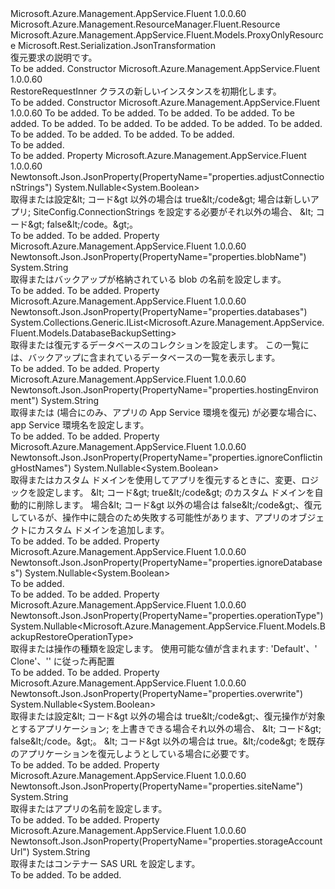 <Type Name="RestoreRequestInner" FullName="Microsoft.Azure.Management.AppService.Fluent.Models.RestoreRequestInner">
  <TypeSignature Language="C#" Value="public class RestoreRequestInner : Microsoft.Azure.Management.AppService.Fluent.Models.ProxyOnlyResource" />
  <TypeSignature Language="ILAsm" Value=".class public auto ansi beforefieldinit RestoreRequestInner extends Microsoft.Azure.Management.AppService.Fluent.Models.ProxyOnlyResource" />
  <TypeSignature Language="DocId" Value="T:Microsoft.Azure.Management.AppService.Fluent.Models.RestoreRequestInner" />
  <TypeSignature Language="VB.NET" Value="Public Class RestoreRequestInner&#xA;Inherits ProxyOnlyResource" />
  <TypeSignature Language="F#" Value="type RestoreRequestInner = class&#xA;    inherit ProxyOnlyResource" />
  <AssemblyInfo>
    <AssemblyName>Microsoft.Azure.Management.AppService.Fluent</AssemblyName>
    <AssemblyVersion>1.0.0.60</AssemblyVersion>
  </AssemblyInfo>
  <Base>
    <BaseTypeName>Microsoft.Azure.Management.ResourceManager.Fluent.Resource</BaseTypeName>
    <BaseTypeName FrameworkAlternate="azure-dotnet">Microsoft.Azure.Management.AppService.Fluent.Models.ProxyOnlyResource</BaseTypeName>
  </Base>
  <Interfaces />
  <Attributes>
    <Attribute>
      <AttributeName>Microsoft.Rest.Serialization.JsonTransformation</AttributeName>
    </Attribute>
  </Attributes>
  <Docs>
    <summary>
            復元要求の説明です。
            </summary>
    <remarks>To be added.</remarks>
  </Docs>
  <Members>
    <Member MemberName=".ctor">
      <MemberSignature Language="C#" Value="public RestoreRequestInner ();" />
      <MemberSignature Language="ILAsm" Value=".method public hidebysig specialname rtspecialname instance void .ctor() cil managed" />
      <MemberSignature Language="DocId" Value="M:Microsoft.Azure.Management.AppService.Fluent.Models.RestoreRequestInner.#ctor" />
      <MemberSignature Language="VB.NET" Value="Public Sub New ()" />
      <MemberType>Constructor</MemberType>
      <AssemblyInfo>
        <AssemblyName>Microsoft.Azure.Management.AppService.Fluent</AssemblyName>
        <AssemblyVersion>1.0.0.60</AssemblyVersion>
      </AssemblyInfo>
      <Parameters />
      <Docs>
        <summary>
            RestoreRequestInner クラスの新しいインスタンスを初期化します。
            </summary>
        <remarks>To be added.</remarks>
      </Docs>
    </Member>
    <Member MemberName=".ctor">
      <MemberSignature Language="C#" Value="public RestoreRequestInner (string id = null, string name = null, string kind = null, string type = null, string storageAccountUrl = null, string blobName = null, Nullable&lt;bool&gt; overwrite = null, string siteName = null, System.Collections.Generic.IList&lt;Microsoft.Azure.Management.AppService.Fluent.Models.DatabaseBackupSetting&gt; databases = null, Nullable&lt;bool&gt; ignoreConflictingHostNames = null, Nullable&lt;bool&gt; ignoreDatabases = null, Nullable&lt;Microsoft.Azure.Management.AppService.Fluent.Models.BackupRestoreOperationType&gt; operationType = null, Nullable&lt;bool&gt; adjustConnectionStrings = null, string hostingEnvironment = null);" />
      <MemberSignature Language="ILAsm" Value=".method public hidebysig specialname rtspecialname instance void .ctor(string id, string name, string kind, string type, string storageAccountUrl, string blobName, valuetype System.Nullable`1&lt;bool&gt; overwrite, string siteName, class System.Collections.Generic.IList`1&lt;class Microsoft.Azure.Management.AppService.Fluent.Models.DatabaseBackupSetting&gt; databases, valuetype System.Nullable`1&lt;bool&gt; ignoreConflictingHostNames, valuetype System.Nullable`1&lt;bool&gt; ignoreDatabases, valuetype System.Nullable`1&lt;valuetype Microsoft.Azure.Management.AppService.Fluent.Models.BackupRestoreOperationType&gt; operationType, valuetype System.Nullable`1&lt;bool&gt; adjustConnectionStrings, string hostingEnvironment) cil managed" />
      <MemberSignature Language="DocId" Value="M:Microsoft.Azure.Management.AppService.Fluent.Models.RestoreRequestInner.#ctor(System.String,System.String,System.String,System.String,System.String,System.String,System.Nullable{System.Boolean},System.String,System.Collections.Generic.IList{Microsoft.Azure.Management.AppService.Fluent.Models.DatabaseBackupSetting},System.Nullable{System.Boolean},System.Nullable{System.Boolean},System.Nullable{Microsoft.Azure.Management.AppService.Fluent.Models.BackupRestoreOperationType},System.Nullable{System.Boolean},System.String)" />
      <MemberSignature Language="VB.NET" Value="Public Sub New (Optional id As String = null, Optional name As String = null, Optional kind As String = null, Optional type As String = null, Optional storageAccountUrl As String = null, Optional blobName As String = null, Optional overwrite As Nullable(Of Boolean) = null, Optional siteName As String = null, Optional databases As IList(Of DatabaseBackupSetting) = null, Optional ignoreConflictingHostNames As Nullable(Of Boolean) = null, Optional ignoreDatabases As Nullable(Of Boolean) = null, Optional operationType As Nullable(Of BackupRestoreOperationType) = null, Optional adjustConnectionStrings As Nullable(Of Boolean) = null, Optional hostingEnvironment As String = null)" />
      <MemberSignature Language="F#" Value="new Microsoft.Azure.Management.AppService.Fluent.Models.RestoreRequestInner : string * string * string * string * string * string * Nullable&lt;bool&gt; * string * System.Collections.Generic.IList&lt;Microsoft.Azure.Management.AppService.Fluent.Models.DatabaseBackupSetting&gt; * Nullable&lt;bool&gt; * Nullable&lt;bool&gt; * Nullable&lt;Microsoft.Azure.Management.AppService.Fluent.Models.BackupRestoreOperationType&gt; * Nullable&lt;bool&gt; * string -&gt; Microsoft.Azure.Management.AppService.Fluent.Models.RestoreRequestInner" Usage="new Microsoft.Azure.Management.AppService.Fluent.Models.RestoreRequestInner (id, name, kind, type, storageAccountUrl, blobName, overwrite, siteName, databases, ignoreConflictingHostNames, ignoreDatabases, operationType, adjustConnectionStrings, hostingEnvironment)" />
      <MemberType>Constructor</MemberType>
      <AssemblyInfo>
        <AssemblyName>Microsoft.Azure.Management.AppService.Fluent</AssemblyName>
        <AssemblyVersion>1.0.0.60</AssemblyVersion>
      </AssemblyInfo>
      <Parameters>
        <Parameter Name="id" Type="System.String" />
        <Parameter Name="name" Type="System.String" />
        <Parameter Name="kind" Type="System.String" />
        <Parameter Name="type" Type="System.String" />
        <Parameter Name="storageAccountUrl" Type="System.String" />
        <Parameter Name="blobName" Type="System.String" />
        <Parameter Name="overwrite" Type="System.Nullable&lt;System.Boolean&gt;" />
        <Parameter Name="siteName" Type="System.String" />
        <Parameter Name="databases" Type="System.Collections.Generic.IList&lt;Microsoft.Azure.Management.AppService.Fluent.Models.DatabaseBackupSetting&gt;" />
        <Parameter Name="ignoreConflictingHostNames" Type="System.Nullable&lt;System.Boolean&gt;" />
        <Parameter Name="ignoreDatabases" Type="System.Nullable&lt;System.Boolean&gt;" />
        <Parameter Name="operationType" Type="System.Nullable&lt;Microsoft.Azure.Management.AppService.Fluent.Models.BackupRestoreOperationType&gt;" />
        <Parameter Name="adjustConnectionStrings" Type="System.Nullable&lt;System.Boolean&gt;" />
        <Parameter Name="hostingEnvironment" Type="System.String" />
      </Parameters>
      <Docs>
        <param name="id">To be added.</param>
        <param name="name">To be added.</param>
        <param name="kind">To be added.</param>
        <param name="type">To be added.</param>
        <param name="storageAccountUrl">To be added.</param>
        <param name="blobName">To be added.</param>
        <param name="overwrite">To be added.</param>
        <param name="siteName">To be added.</param>
        <param name="databases">To be added.</param>
        <param name="ignoreConflictingHostNames">To be added.</param>
        <param name="ignoreDatabases">To be added.</param>
        <param name="operationType">To be added.</param>
        <param name="adjustConnectionStrings">To be added.</param>
        <param name="hostingEnvironment">To be added.</param>
        <summary>To be added.</summary>
        <remarks>To be added.</remarks>
      </Docs>
    </Member>
    <Member MemberName="AdjustConnectionStrings">
      <MemberSignature Language="C#" Value="public Nullable&lt;bool&gt; AdjustConnectionStrings { get; set; }" />
      <MemberSignature Language="ILAsm" Value=".property instance valuetype System.Nullable`1&lt;bool&gt; AdjustConnectionStrings" />
      <MemberSignature Language="DocId" Value="P:Microsoft.Azure.Management.AppService.Fluent.Models.RestoreRequestInner.AdjustConnectionStrings" />
      <MemberSignature Language="VB.NET" Value="Public Property AdjustConnectionStrings As Nullable(Of Boolean)" />
      <MemberSignature Language="F#" Value="member this.AdjustConnectionStrings : Nullable&lt;bool&gt; with get, set" Usage="Microsoft.Azure.Management.AppService.Fluent.Models.RestoreRequestInner.AdjustConnectionStrings" />
      <MemberType>Property</MemberType>
      <AssemblyInfo>
        <AssemblyName>Microsoft.Azure.Management.AppService.Fluent</AssemblyName>
        <AssemblyVersion>1.0.0.60</AssemblyVersion>
      </AssemblyInfo>
      <Attributes>
        <Attribute>
          <AttributeName>Newtonsoft.Json.JsonProperty(PropertyName="properties.adjustConnectionStrings")</AttributeName>
        </Attribute>
      </Attributes>
      <ReturnValue>
        <ReturnType>System.Nullable&lt;System.Boolean&gt;</ReturnType>
      </ReturnValue>
      <Docs>
        <summary>
            取得または設定&amp;lt; コード&amp;gt 以外の場合は true&amp;lt;/code&amp;gt; 場合は新しいアプリ; SiteConfig.ConnectionStrings を設定する必要がそれ以外の場合、 &amp;lt; コード&amp;gt; false&amp;lt;/code。&amp;gt;。
            </summary>
        <value>To be added.</value>
        <remarks>To be added.</remarks>
      </Docs>
    </Member>
    <Member MemberName="BlobName">
      <MemberSignature Language="C#" Value="public string BlobName { get; set; }" />
      <MemberSignature Language="ILAsm" Value=".property instance string BlobName" />
      <MemberSignature Language="DocId" Value="P:Microsoft.Azure.Management.AppService.Fluent.Models.RestoreRequestInner.BlobName" />
      <MemberSignature Language="VB.NET" Value="Public Property BlobName As String" />
      <MemberSignature Language="F#" Value="member this.BlobName : string with get, set" Usage="Microsoft.Azure.Management.AppService.Fluent.Models.RestoreRequestInner.BlobName" />
      <MemberType>Property</MemberType>
      <AssemblyInfo>
        <AssemblyName>Microsoft.Azure.Management.AppService.Fluent</AssemblyName>
        <AssemblyVersion>1.0.0.60</AssemblyVersion>
      </AssemblyInfo>
      <Attributes>
        <Attribute>
          <AttributeName>Newtonsoft.Json.JsonProperty(PropertyName="properties.blobName")</AttributeName>
        </Attribute>
      </Attributes>
      <ReturnValue>
        <ReturnType>System.String</ReturnType>
      </ReturnValue>
      <Docs>
        <summary>
            取得またはバックアップが格納されている blob の名前を設定します。
            </summary>
        <value>To be added.</value>
        <remarks>To be added.</remarks>
      </Docs>
    </Member>
    <Member MemberName="Databases">
      <MemberSignature Language="C#" Value="public System.Collections.Generic.IList&lt;Microsoft.Azure.Management.AppService.Fluent.Models.DatabaseBackupSetting&gt; Databases { get; set; }" />
      <MemberSignature Language="ILAsm" Value=".property instance class System.Collections.Generic.IList`1&lt;class Microsoft.Azure.Management.AppService.Fluent.Models.DatabaseBackupSetting&gt; Databases" />
      <MemberSignature Language="DocId" Value="P:Microsoft.Azure.Management.AppService.Fluent.Models.RestoreRequestInner.Databases" />
      <MemberSignature Language="VB.NET" Value="Public Property Databases As IList(Of DatabaseBackupSetting)" />
      <MemberSignature Language="F#" Value="member this.Databases : System.Collections.Generic.IList&lt;Microsoft.Azure.Management.AppService.Fluent.Models.DatabaseBackupSetting&gt; with get, set" Usage="Microsoft.Azure.Management.AppService.Fluent.Models.RestoreRequestInner.Databases" />
      <MemberType>Property</MemberType>
      <AssemblyInfo>
        <AssemblyName>Microsoft.Azure.Management.AppService.Fluent</AssemblyName>
        <AssemblyVersion>1.0.0.60</AssemblyVersion>
      </AssemblyInfo>
      <Attributes>
        <Attribute>
          <AttributeName>Newtonsoft.Json.JsonProperty(PropertyName="properties.databases")</AttributeName>
        </Attribute>
      </Attributes>
      <ReturnValue>
        <ReturnType>System.Collections.Generic.IList&lt;Microsoft.Azure.Management.AppService.Fluent.Models.DatabaseBackupSetting&gt;</ReturnType>
      </ReturnValue>
      <Docs>
        <summary>
            取得または復元するデータベースのコレクションを設定します。 この一覧には、バックアップに含まれているデータベースの一覧を表示します。
            </summary>
        <value>To be added.</value>
        <remarks>To be added.</remarks>
      </Docs>
    </Member>
    <Member MemberName="HostingEnvironment">
      <MemberSignature Language="C#" Value="public string HostingEnvironment { get; set; }" />
      <MemberSignature Language="ILAsm" Value=".property instance string HostingEnvironment" />
      <MemberSignature Language="DocId" Value="P:Microsoft.Azure.Management.AppService.Fluent.Models.RestoreRequestInner.HostingEnvironment" />
      <MemberSignature Language="VB.NET" Value="Public Property HostingEnvironment As String" />
      <MemberSignature Language="F#" Value="member this.HostingEnvironment : string with get, set" Usage="Microsoft.Azure.Management.AppService.Fluent.Models.RestoreRequestInner.HostingEnvironment" />
      <MemberType>Property</MemberType>
      <AssemblyInfo>
        <AssemblyName>Microsoft.Azure.Management.AppService.Fluent</AssemblyName>
        <AssemblyVersion>1.0.0.60</AssemblyVersion>
      </AssemblyInfo>
      <Attributes>
        <Attribute>
          <AttributeName>Newtonsoft.Json.JsonProperty(PropertyName="properties.hostingEnvironment")</AttributeName>
        </Attribute>
      </Attributes>
      <ReturnValue>
        <ReturnType>System.String</ReturnType>
      </ReturnValue>
      <Docs>
        <summary>
            取得または (場合にのみ、アプリの App Service 環境を復元) が必要な場合に、app Service 環境名を設定します。
            </summary>
        <value>To be added.</value>
        <remarks>To be added.</remarks>
      </Docs>
    </Member>
    <Member MemberName="IgnoreConflictingHostNames">
      <MemberSignature Language="C#" Value="public Nullable&lt;bool&gt; IgnoreConflictingHostNames { get; set; }" />
      <MemberSignature Language="ILAsm" Value=".property instance valuetype System.Nullable`1&lt;bool&gt; IgnoreConflictingHostNames" />
      <MemberSignature Language="DocId" Value="P:Microsoft.Azure.Management.AppService.Fluent.Models.RestoreRequestInner.IgnoreConflictingHostNames" />
      <MemberSignature Language="VB.NET" Value="Public Property IgnoreConflictingHostNames As Nullable(Of Boolean)" />
      <MemberSignature Language="F#" Value="member this.IgnoreConflictingHostNames : Nullable&lt;bool&gt; with get, set" Usage="Microsoft.Azure.Management.AppService.Fluent.Models.RestoreRequestInner.IgnoreConflictingHostNames" />
      <MemberType>Property</MemberType>
      <AssemblyInfo>
        <AssemblyName>Microsoft.Azure.Management.AppService.Fluent</AssemblyName>
        <AssemblyVersion>1.0.0.60</AssemblyVersion>
      </AssemblyInfo>
      <Attributes>
        <Attribute>
          <AttributeName>Newtonsoft.Json.JsonProperty(PropertyName="properties.ignoreConflictingHostNames")</AttributeName>
        </Attribute>
      </Attributes>
      <ReturnValue>
        <ReturnType>System.Nullable&lt;System.Boolean&gt;</ReturnType>
      </ReturnValue>
      <Docs>
        <summary>
            取得またはカスタム ドメインを使用してアプリを復元するときに、変更、ロジックを設定します。 &amp;lt; コード&amp;gt; true&amp;lt;/code&amp;gt; のカスタム ドメインを自動的に削除します。 場合&amp;lt; コード&amp;gt 以外の場合は false&amp;lt;/code&amp;gt;、復元しているが、操作中に競合のため失敗する可能性があります、アプリのオブジェクトにカスタム ドメインを追加します。
            </summary>
        <value>To be added.</value>
        <remarks>To be added.</remarks>
      </Docs>
    </Member>
    <Member MemberName="IgnoreDatabases">
      <MemberSignature Language="C#" Value="public Nullable&lt;bool&gt; IgnoreDatabases { get; set; }" />
      <MemberSignature Language="ILAsm" Value=".property instance valuetype System.Nullable`1&lt;bool&gt; IgnoreDatabases" />
      <MemberSignature Language="DocId" Value="P:Microsoft.Azure.Management.AppService.Fluent.Models.RestoreRequestInner.IgnoreDatabases" />
      <MemberSignature Language="VB.NET" Value="Public Property IgnoreDatabases As Nullable(Of Boolean)" />
      <MemberSignature Language="F#" Value="member this.IgnoreDatabases : Nullable&lt;bool&gt; with get, set" Usage="Microsoft.Azure.Management.AppService.Fluent.Models.RestoreRequestInner.IgnoreDatabases" />
      <MemberType>Property</MemberType>
      <AssemblyInfo>
        <AssemblyName>Microsoft.Azure.Management.AppService.Fluent</AssemblyName>
        <AssemblyVersion>1.0.0.60</AssemblyVersion>
      </AssemblyInfo>
      <Attributes>
        <Attribute>
          <AttributeName>Newtonsoft.Json.JsonProperty(PropertyName="properties.ignoreDatabases")</AttributeName>
        </Attribute>
      </Attributes>
      <ReturnValue>
        <ReturnType>System.Nullable&lt;System.Boolean&gt;</ReturnType>
      </ReturnValue>
      <Docs>
        <summary>To be added.</summary>
        <value>To be added.</value>
        <remarks>To be added.</remarks>
      </Docs>
    </Member>
    <Member MemberName="OperationType">
      <MemberSignature Language="C#" Value="public Nullable&lt;Microsoft.Azure.Management.AppService.Fluent.Models.BackupRestoreOperationType&gt; OperationType { get; set; }" />
      <MemberSignature Language="ILAsm" Value=".property instance valuetype System.Nullable`1&lt;valuetype Microsoft.Azure.Management.AppService.Fluent.Models.BackupRestoreOperationType&gt; OperationType" />
      <MemberSignature Language="DocId" Value="P:Microsoft.Azure.Management.AppService.Fluent.Models.RestoreRequestInner.OperationType" />
      <MemberSignature Language="VB.NET" Value="Public Property OperationType As Nullable(Of BackupRestoreOperationType)" />
      <MemberSignature Language="F#" Value="member this.OperationType : Nullable&lt;Microsoft.Azure.Management.AppService.Fluent.Models.BackupRestoreOperationType&gt; with get, set" Usage="Microsoft.Azure.Management.AppService.Fluent.Models.RestoreRequestInner.OperationType" />
      <MemberType>Property</MemberType>
      <AssemblyInfo>
        <AssemblyName>Microsoft.Azure.Management.AppService.Fluent</AssemblyName>
        <AssemblyVersion>1.0.0.60</AssemblyVersion>
      </AssemblyInfo>
      <Attributes>
        <Attribute>
          <AttributeName>Newtonsoft.Json.JsonProperty(PropertyName="properties.operationType")</AttributeName>
        </Attribute>
      </Attributes>
      <ReturnValue>
        <ReturnType>System.Nullable&lt;Microsoft.Azure.Management.AppService.Fluent.Models.BackupRestoreOperationType&gt;</ReturnType>
      </ReturnValue>
      <Docs>
        <summary>
            取得または操作の種類を設定します。 使用可能な値が含まれます: 'Default'、' Clone'、'' に従った再配置
            </summary>
        <value>To be added.</value>
        <remarks>To be added.</remarks>
      </Docs>
    </Member>
    <Member MemberName="Overwrite">
      <MemberSignature Language="C#" Value="public Nullable&lt;bool&gt; Overwrite { get; set; }" />
      <MemberSignature Language="ILAsm" Value=".property instance valuetype System.Nullable`1&lt;bool&gt; Overwrite" />
      <MemberSignature Language="DocId" Value="P:Microsoft.Azure.Management.AppService.Fluent.Models.RestoreRequestInner.Overwrite" />
      <MemberSignature Language="VB.NET" Value="Public Property Overwrite As Nullable(Of Boolean)" />
      <MemberSignature Language="F#" Value="member this.Overwrite : Nullable&lt;bool&gt; with get, set" Usage="Microsoft.Azure.Management.AppService.Fluent.Models.RestoreRequestInner.Overwrite" />
      <MemberType>Property</MemberType>
      <AssemblyInfo>
        <AssemblyName>Microsoft.Azure.Management.AppService.Fluent</AssemblyName>
        <AssemblyVersion>1.0.0.60</AssemblyVersion>
      </AssemblyInfo>
      <Attributes>
        <Attribute>
          <AttributeName>Newtonsoft.Json.JsonProperty(PropertyName="properties.overwrite")</AttributeName>
        </Attribute>
      </Attributes>
      <ReturnValue>
        <ReturnType>System.Nullable&lt;System.Boolean&gt;</ReturnType>
      </ReturnValue>
      <Docs>
        <summary>
            取得または設定&amp;lt; コード&amp;gt 以外の場合は true&amp;lt;/code&amp;gt;、復元操作が対象とするアプリケーション; を上書きできる場合それ以外の場合、 &amp;lt; コード&amp;gt; false&amp;lt;/code。&amp;gt;。
            &amp;lt; コード&amp;gt 以外の場合は true。&amp;lt;/code&amp;gt; を既存のアプリケーションを復元しようとしている場合に必要です。
            </summary>
        <value>To be added.</value>
        <remarks>To be added.</remarks>
      </Docs>
    </Member>
    <Member MemberName="SiteName">
      <MemberSignature Language="C#" Value="public string SiteName { get; set; }" />
      <MemberSignature Language="ILAsm" Value=".property instance string SiteName" />
      <MemberSignature Language="DocId" Value="P:Microsoft.Azure.Management.AppService.Fluent.Models.RestoreRequestInner.SiteName" />
      <MemberSignature Language="VB.NET" Value="Public Property SiteName As String" />
      <MemberSignature Language="F#" Value="member this.SiteName : string with get, set" Usage="Microsoft.Azure.Management.AppService.Fluent.Models.RestoreRequestInner.SiteName" />
      <MemberType>Property</MemberType>
      <AssemblyInfo>
        <AssemblyName>Microsoft.Azure.Management.AppService.Fluent</AssemblyName>
        <AssemblyVersion>1.0.0.60</AssemblyVersion>
      </AssemblyInfo>
      <Attributes>
        <Attribute>
          <AttributeName>Newtonsoft.Json.JsonProperty(PropertyName="properties.siteName")</AttributeName>
        </Attribute>
      </Attributes>
      <ReturnValue>
        <ReturnType>System.String</ReturnType>
      </ReturnValue>
      <Docs>
        <summary>
            取得またはアプリの名前を設定します。
            </summary>
        <value>To be added.</value>
        <remarks>To be added.</remarks>
      </Docs>
    </Member>
    <Member MemberName="StorageAccountUrl">
      <MemberSignature Language="C#" Value="public string StorageAccountUrl { get; set; }" />
      <MemberSignature Language="ILAsm" Value=".property instance string StorageAccountUrl" />
      <MemberSignature Language="DocId" Value="P:Microsoft.Azure.Management.AppService.Fluent.Models.RestoreRequestInner.StorageAccountUrl" />
      <MemberSignature Language="VB.NET" Value="Public Property StorageAccountUrl As String" />
      <MemberSignature Language="F#" Value="member this.StorageAccountUrl : string with get, set" Usage="Microsoft.Azure.Management.AppService.Fluent.Models.RestoreRequestInner.StorageAccountUrl" />
      <MemberType>Property</MemberType>
      <AssemblyInfo>
        <AssemblyName>Microsoft.Azure.Management.AppService.Fluent</AssemblyName>
        <AssemblyVersion>1.0.0.60</AssemblyVersion>
      </AssemblyInfo>
      <Attributes>
        <Attribute>
          <AttributeName>Newtonsoft.Json.JsonProperty(PropertyName="properties.storageAccountUrl")</AttributeName>
        </Attribute>
      </Attributes>
      <ReturnValue>
        <ReturnType>System.String</ReturnType>
      </ReturnValue>
      <Docs>
        <summary>
            取得またはコンテナー SAS URL を設定します。
            </summary>
        <value>To be added.</value>
        <remarks>To be added.</remarks>
      </Docs>
    </Member>
  </Members>
</Type>